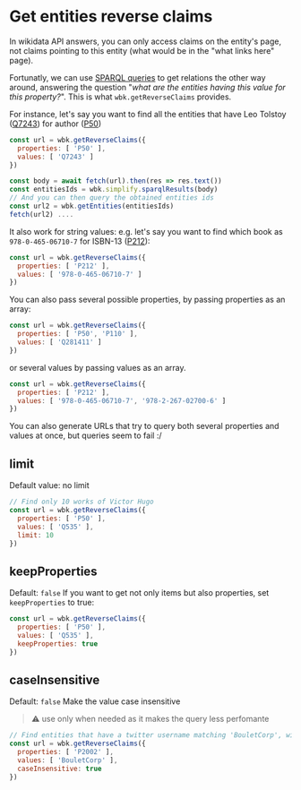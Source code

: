 # Get entities reverse claims

In wikidata API answers, you can only access claims on the entity's page, not claims pointing to this entity (what would be in the "what links here" page).

Fortunatly, we can use [SPARQL queries](sparql_query.md) to get relations the other way around, answering the question "*what are the entities having this value for this property?*". This is what `wbk.getReverseClaims` provides.

For instance, let's say you want to find all the entities that have Leo Tolstoy ([Q7243](http://www.wikidata.org/entity/Q7243)) for author ([P50](http://www.wikidata.org/entity/P50))

```js
const url = wbk.getReverseClaims({
  properties: [ 'P50' ],
  values: [ 'Q7243' ]
})

const body = await fetch(url).then(res => res.text())
const entitiesIds = wbk.simplify.sparqlResults(body)
// And you can then query the obtained entities ids
const url2 = wbk.getEntities(entitiesIds)
fetch(url2) ....
```

It also work for string values: e.g. let's say you want to find which book as `978-0-465-06710-7` for ISBN-13 ([P212](http://www.wikidata.org/entity/P212)):

```js
const url = wbk.getReverseClaims({
  properties: [ 'P212' ],
  values: [ '978-0-465-06710-7' ]
})
```

You can also pass several possible properties, by passing properties as an array:
```js
const url = wbk.getReverseClaims({
  properties: [ 'P50', 'P110' ],
  values: [ 'Q281411' ]
})
```

or several values by passing values as an array.
```js
const url = wbk.getReverseClaims({
  properties: [ 'P212' ],
  values: [ '978-0-465-06710-7', '978-2-267-02700-6' ]
})
```

You can also generate URLs that try to query both several properties and values at once, but queries seem to fail :/

## limit

Default value: no limit
```js
// Find only 10 works of Victor Hugo
const url = wbk.getReverseClaims({
  properties: [ 'P50' ],
  values: [ 'Q535' ],
  limit: 10
})
```

## keepProperties
Default: `false`
If you want to get not only items but also properties, set `keepProperties` to true:
```js
const url = wbk.getReverseClaims({
  properties: [ 'P50' ],
  values: [ 'Q535' ],
  keepProperties: true
})
```

## caseInsensitive
Default: `false`
Make the value case insensitive

> :warning: use only when needed as it makes the query less perfomante

```js
// Find entities that have a twitter username matching 'BouletCorp', without considering the case
const url = wbk.getReverseClaims({
  properties: [ 'P2002' ],
  values: [ 'BouletCorp' ],
  caseInsensitive: true
})
```
